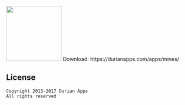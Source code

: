 <img src="https://durianapps.com/mines.png" width=150 />
Download: https://durianapps.com/apps/mines/

## License
```
Copyright 2013-2017 Durian Apps
All rights reserved
```
